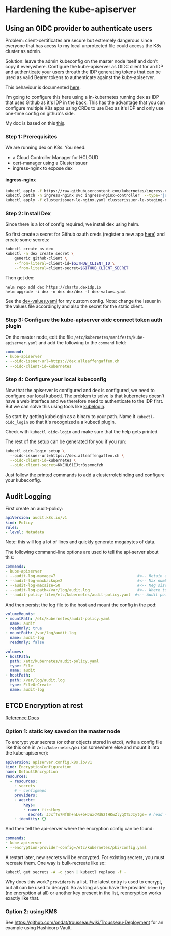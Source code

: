 # Hardening the kube-apiserver

## Using an OIDC provider to authenticate users

Problem: client-certificates are secure but extremely dangerous since everyone that has acess to my local unprotected file could access the K8s cluster as admin.

Solution: leave the admin kubeconfig on the master node itself and don't copy it everywhere. Configure the kube-apiserver as OIDC client for an IDP and authenticate your users throuth the IDP generating tokens that can be used as valid Bearer tokens to authenticate against the kube-apiserver.

This behaviour is documented [here](https://kubernetes.io/docs/reference/access-authn-authz/authentication/#openid-connect-tokens).

I'm going to configure this here using a in-kubernetes running dex as IDP that uses Github as it's IDP in the back. This has the advantage that you can configure multiple K8s apps using CRDs to use Dex as it's IDP and only use one-time config on github's side.

My doc is based on this [this](https://dexidp.io/docs/kubernetes/).

### Step 1: Prerequisites

We are running dex on K8s. You need:

- a Cloud Controller Manager for HCLOUD
- cert-manager using a ClusterIssuer
- ingress-nginx to expose dex

#### ingress-nginx

```bash
kubectl apply -f https://raw.githubusercontent.com/kubernetes/ingress-nginx/controller-v1.5.1/deploy/static/provider/cloud/deploy.yaml
kubectl patch -n ingress-nginx svc ingress-nginx-controller  --type='json' -p='[{"op": "add", "path": "/metadata/annotations", "value":{"load-balancer.hetzner.cloud/network-zone":"eu-central"}}]' 
kubectl apply -f clusterissuer-le-nginx.yaml clusterissuer-le-staging-nginx.yaml
```

### Step 2: Install Dex

Since there is a lot of config required, we install dex using helm.

So first create a secret for Github oauth creds (register a new app [here](https://github.com/settings/applications/new)) and create some secrets:

```bash
kubectl create ns dex
kubectl -n dex create secret \
    generic github-client \
    --from-literal=client-id=$GITHUB_CLIENT_ID \
    --from-literal=client-secret=$GITHUB_CLIENT_SECRET
```

Then get dex:

```
helm repo add dex https://charts.dexidp.io
helm upgrade -i dex -n dex dex/dex -f dex-values.yaml
```

See the [dex-values.yaml](./dex-values.yaml) for my custom config.
Note: change the Issuer in the values file accordingly and also the secret for the static client.

### Step 3: Configure the kube-apiserver oidc connect token auth plugin

On the master node, edit the file `/etc/kubernetes/manifests/kube-apiserver.yaml` and add the following to the `command` field:

```yaml
command:
- kube-apiserver
- --oidc-issuer-url=https://dex.alleaffengaffen.ch
- --oidc-client-id=kubernetes
```

### Step 4: Configure your local kubeconfig

Now that the apiserver is configured and dex is configured, we need to configure our local kubectl. The problem to solve is that kubernetes doesn't have a web interface and we therefore need to authenticate to the IDP first.
But we can solve this using tools like [kubelogin](https://github.com/int128/kubelogin).

So start by getting kubelogin as a binary to your path. Name it `kubectl-oidc_login` so that it's recognized a a kubectl plugin.

Check with `kubectl oidc-login` and make sure that the help gets printed.

The rest of the setup can be generated for you if you run:

```bash
kubectl oidc-login setup \ 
  --oidc-issuer-url=https://dex.alleaffengaffen.ch \
  --oidc-client-id=kubernetes \
  --oidc-client-secret=KkEHL61EJtr8ssmnqfzh
```

Just follow the printed commands to add a clusterrolebinding and configure your kubeconfig.

## Audit Logging

First create an audit-policy:

```yaml
apiVersion: audit.k8s.io/v1
kind: Policy
rules:
- level: Metadata
```

Note: this will log a lot of lines and quickly generate megabytes of data.

The following command-line options are used to tell the api-server about this:

```yaml
commands:
- kube-apiserver
- --audit-log-maxage=7                                    #<-- Retain age in days
- --audit-log-maxbackup=2                                 #<-- Max number to retain
- --audit-log-maxsize=50                                  #<-- Meg size when to rotate
- --audit-log-path=/var/log/audit.log                     #<-- Where to log
- --audit-policy-file=/etc/kubernetes/audit-policy.yaml  #<-- Audit policy file
```

And then persist the log file to the host and mount the config in the pod:

```yaml
volumeMounts:
- mountPath: /etc/kubernetes/audit-policy.yaml  
  name: audit
  readOnly: true
- mountPath: /var/log/audit.log                  
  name: audit-log
  readOnly: false

volumes:
- hostPath:                                      
  path: /etc/kubernetes/audit-policy.yaml
  type: File
  name: audit
- hostPath:
  path: /var/log/audit.log
  type: FileOrCreate
  name: audit-log
```

## ETCD Encryption at rest

[Reference Docs](https://kubernetes.io/docs/tasks/administer-cluster/encrypt-data/)

### Option 1: static key saved on the master node

To encrypt your secrets (or other objects stored in etcd), write a config file like this one in `/etc/kubernetes/pki` (or somewhere else and mount it into the kube-apiserver):

```yaml
apiVersion: apiserver.config.k8s.io/v1
kind: EncryptionConfiguration
name: DefaultEncryption
resources:
  - resources:
    - secrets
    # - configmaps
    providers:
    - aescbc:
        keys:
        - name: firstkey
          secret: JJxfTo7NfUh+nLv+bHJuxcWdG2tHKwZlyqXT5JIytgs= # head -c 32 /dev/urandom | base64
    - identity: {}
```

And then tell the api-server where the encryption config can be found:

```yaml
commands:
- kube-apiserver
- --encryption-provider-config=/etc/kubernetes/pki/config.yaml
```

A restart later, new secrets will be encrypted. For existing secrets, you must recreate them. One way is bulk-recreate like so:

```bash
kubectl get secrets -A -o json | kubectl replace -f -
```

Why does this work? `providers` is a list. The latest entry is used to encrypt, but all can be used to decrypt. So as long as you have the provider `identity` (no encryption at all) or another key present in the list, reencryption works exactly like that.

### Option 2: using KMS

See <https://github.com/ondat/trousseau/wiki/Trousseau-Deployment> for an example using Hashicorp Vault.
